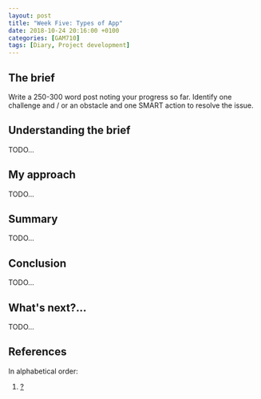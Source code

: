 ```yaml
---
layout: post
title: "Week Five: Types of App"
date: 2018-10-24 20:16:00 +0100
categories: [GAM710]
tags: [Diary, Project development]
---
```


## The brief

Write a 250-300 word post noting your progress so far. Identify one challenge and / or an obstacle and one SMART action to resolve the issue.

## Understanding the brief

TODO...

## My approach

TODO...

## Summary

TODO...

## Conclusion

TODO...

## What's next?...

TODO...

## References

In alphabetical order:

1. [?](?)
